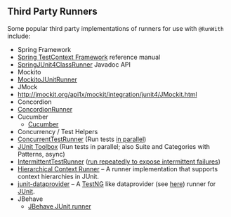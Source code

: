 ## Third Party Runners ##

Some popular third party implementations of runners for use with `@RunWith` include:

- Spring Framework
 - [Spring TestContext Framework](http://docs.spring.io/spring/docs/current/spring-framework-reference/html/testing.html#testcontext-framework) reference manual
 - [SpringJUnit4ClassRunner](http://docs.spring.io/spring/docs/current/javadoc-api/org/springframework/test/context/junit4/SpringJUnit4ClassRunner.html) Javadoc API
- Mockito
 - [MockitoJUnitRunner](http://docs.mockito.googlecode.com/hg/latest/org/mockito/runners/MockitoJUnitRunner.html)
- JMock  
 - http://jmockit.org/api1x/mockit/integration/junit4/JMockit.html
- Concordion
 - [ConcordionRunner](https://github.com/concordion/concordion/blob/master/src/main/java/org/concordion/integration/junit4/ConcordionRunner.java)
- Cucumber
  - [Cucumber](https://github.com/cucumber/cucumber-jvm/blob/master/junit/src/main/java/cucumber/api/junit/Cucumber.java)
- Concurrency / Test Helpers
 - [ConcurrentTestRunner](http://tempusfugitlibrary.org/apidocs/com/google/code/tempusfugit/concurrency/ConcurrentTestRunner.html) (Run tests [in parallel](http://tempusfugitlibrary.org/documentation/junit/parallel/))
 - [JUnit Toolbox](https://code.google.com/p/junit-toolbox/) (Run tests in parallel; also Suite and Categories with Patterns, async)
 - [IntermittentTestRunner](http://tempusfugitlibrary.org/apidocs/com/google/code/tempusfugit/concurrency/IntermittentTestRunner.html) ([run repeatedly to expose intermittent failures](http://tempusfugitlibrary.org/documentation/junit/intermittent/))
- [Hierarchical Context Runner](https://github.com/bechte/junit-hierarchicalcontextrunner/wiki) – A runner implementation that supports context hierarchies in JUnit.
- [junit-dataprovider](https://github.com/TNG/junit-dataprovider/wiki) – A [TestNG](http://testng.org/doc/index.html) like dataprovider (see [here](http://testng.org/doc/documentation-main.html#parameters-dataproviders)) runner for [JUnit](https://github.com/junit-team/junit).
- JBehave 
  - [JBehave JUnit runner](https://github.com/codecentric/jbehave-junit-runner)